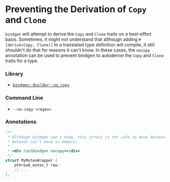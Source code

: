 # Preventing the Derivation of `Copy` and `Clone`

`bindgen` will attempt to derive the `Copy` and `Clone` traits on a best-effort
basis. Sometimes, it might not understand that although adding `#[derive(Copy,
Clone)]` to a translated type definition will compile, it still shouldn't do
that for reasons it can't know. In these cases, the `nocopy` annotation can be
used to prevent bindgen to autoderive the `Copy` and `Clone` traits for a type.

### Library

* [`bindgen::Builder::no_copy`](https://docs.rs/bindgen/0.23.1/bindgen/struct.Builder.html#method.no_copy)

### Command Line

* `--no-copy <regex>`

### Annotations

```c
/**
 * Although bindgen can't know, this struct is not safe to move because pthread
 * mutexes can't move in memory!
 *
 * <div rustbindgen nocopy></div>
 */
struct MyMutexWrapper {
    pthread_mutex_t raw;
    // ...
};
```
